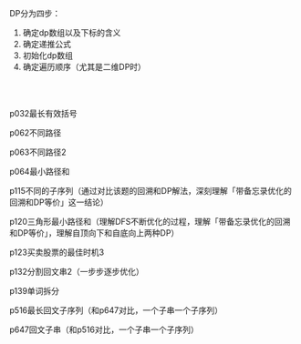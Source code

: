 
DP分为四步：
1. 确定dp数组以及下标的含义
2. 确定递推公式
3. 初始化dp数组
4. 确定遍历顺序（尤其是二维DP时）

<br>
<br>

p032最长有效括号

p062不同路径

p063不同路径2

p064最小路径和

p115不同的子序列（通过对比该题的回溯和DP解法，深刻理解「带备忘录优化的回溯和DP等价」这一结论）

p120三角形最小路径和（理解DFS不断优化的过程，理解「带备忘录优化的回溯和DP等价」，理解自顶向下和自底向上两种DP）

p123买卖股票的最佳时机3

p132分割回文串2（一步步逐步优化）

p139单词拆分

p516最长回文子序列（和p647对比，一个子串一个子序列）

p647回文子串（和p516对比，一个子串一个子序列）


